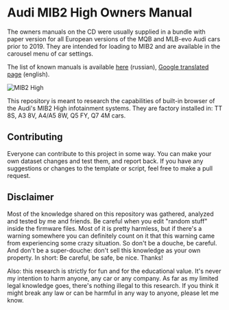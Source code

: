 # Audi MIB2 High Owners Manual

The owners manuals on the CD were usually supplied in a bundle with paper version for all European versions of the MQB and MLB-evo Audi cars prior to 2019. They are intended for loading to MIB2 and are available in the carousel menu of car settings.

The list of known manuals is available [here](https://www.drive2.ru/l/605527992524868736/) (russian), [Google translated page](https://www-drive2-ru.translate.goog/l/605527992524868736/?_x_tr_sl=ru&_x_tr_tl=en&_x_tr_hl=ru) (english).

![MIB2 High](https://github.com/NumberOneBot/mib2-manual-extensions/blob/main/ylLG4Ot0GGw54UjN_Eg3fo1Goq4-1920.jpg)

This repository is meant to research the capabilities of built-in browser of the Audi's MIB2 High infotainment systems. 
They are factory installed in: TT 8S, A3 8V, A4/A5 8W, Q5 FY, Q7 4M cars.

## Contributing

Everyone can contribute to this project in some way. You can make your own dataset changes and test them, and report back. If you have any suggestions or changes to the template or script, feel free to make a pull request.

## Disclaimer

Most of the knowledge shared on this repository was gathered, analyzed and tested by me and friends. Be careful when you edit "random stuff" inside the firmware files. Most of it is pretty harmless, but if there's a warning somewhere you can definitely count on it that this warning came from experiencing some crazy situation. So don't be a douche, be careful. And don't be a super-douche: don't sell this knowledge as your own property. In short: Be careful, be safe, be nice. Thanks!

Also: this research is strictly for fun and for the educational value. It's never my intention to harm anyone, any car or any company. As far as my limited legal knowledge goes, there's nothing illegal to this research. If you think it might break any law or can be harmful in any way to anyone, please let me know. 
